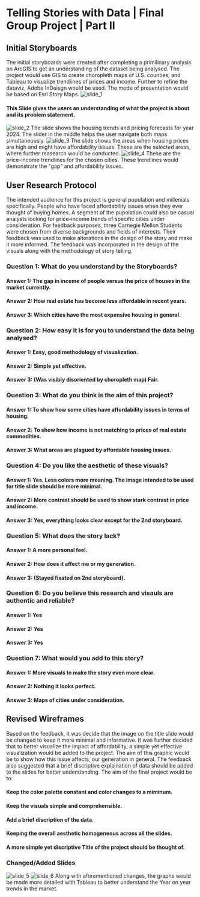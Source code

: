 # Telling Stories with Data | Final Group Project | Part II
## Initial Storyboards
The initial storyboards were created after completing a primilinary analysis on ArcGIS to get an understanding of the dataset being analysed. The project would use GIS to create choropleth maps of U.S. counties; and Tableau to visualize trendlines of prices and income. Further to refine the dataviz, Adobe InDeisgn would be used. The mode of presentation would be based on Esri Story Maps.
![slide_1](slide_1.jpg)
#### This Slide gives the users an understanding of what the project is about and its problem statement.
![slide_2](slide_2.jpg)
The slide shows the housing trends and pricing forecasts for year 2024. The slider in the middle helps the user navigate both maps simultaneously.
![slide_3](slide_3.jpg)
The slide shows the areas when housing prices are high and might have affordability issues. These are the selected areas, where further reasearch would be conducted. 
![slide_4](slide_4.jpg)
These are the price-income trendlines for the chosen cities. These trendlines would demonstrate the "gap" and affordability issues. 
## User Research Protocol
The intended audience for this project is general population and millenials specifically. People who have faced affordability issues when they ever thought of buying homes. A segment of the pupolation could also be casual analysts looking for price-income trends of specific cities under consideration. For feedback purposes, three Carnegie Mellon Students were chosen from diverse backgrounds and fields of interests. Their feedback was used to make alterations in the design of the story and make it more informed. The feedback was incorporated in the design of the visuals along with the methodology of story telling. 
### Question 1: What do you understand by the Storyboards?
#### Answer 1: The gap in income of people versus the price of houses in the market currently.
#### Answer 2: How real estate has become less affordable in recent years.
#### Answer 3: Which cities have the most expensive housing in general. 
### Question 2: How easy it is for you to understand the data being analysed?
#### Answer 1: Easy, good methodology of visualization.
#### Answer 2: Simple yet effective.
#### Answer 3: (Was visibly disoriented by choropleth map) Fair.
### Question 3: What do you think is the aim of this project?
#### Answer 1: To show how some cities have affordability issues in terms of housing. 
#### Answer 2: To show how income is not matching to prices of real estate commodities.
#### Answer 3: What areas are plagued by affordable housing issues.
### Question 4: Do you like the aesthetic of these visuals?
#### Answer 1: Yes. Less colors more meaning. The image intended to be used for title slide should be more minimal.
#### Answer 2: More contrast should be used to show stark contrast in price and income.
#### Answer 3: Yes, everything looks clear except for the 2nd storyboard.
### Question 5: What does the story lack?
#### Answer 1: A more personal feel.
#### Answer 2: How does it affect me or my generation.
#### Answer 3: (Stayed fixated on 2nd storyboard). 
### Question 6: Do you believe this research and visauls are authentic and reliable?
#### Answer 1: Yes
#### Answer 2: Yes
#### Answer 3: Yes
### Question 7: What would you add to this story?
#### Answer 1: More visuals to make the story even more clear.
#### Answer 2: Nothing it looks perfect.
#### Answer 3: Maps of cities under consideration. 

## Revised Wireframes
Based on the feedback, it was decide that the image on the title slide would be changed to keep it more minimal and informative. It was further decided that to better visualize the impact of affordability, a simple yet effective visualization would be added to the project. The aim of this graphic would be to show how this issue affects, our generation in general. The feedback also suggested that a brief discriptive explaination of data should be added to the slides for better understanding. 
The aim of the final project would be to:
#### Keep the color palette constant and color changes to a miminum.
#### Keep the visuals simple and comprehensible.
#### Add a brief discription of the data.
#### Keeping the overall aesthetic homogeneous across all the slides.
#### A more simple yet discriptive Title of the project should be thought of. 

### Changed/Added Slides
![slide_5](slide_5.jpg)
![slide_6](slide_6.jpg)
Along with aforementioned changes, the graphs would be made more detailed with Tableau to better understand the Year on year trends in the market. 

